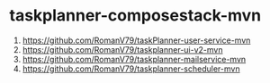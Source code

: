 # taskplanner-composestack-mvn
1. https://github.com/RomanV79/taskPlanner-user-service-mvn
2. https://github.com/RomanV79/taskplanner-ui-v2-mvn
3. https://github.com/RomanV79/taskplanner-mailservice-mvn
4. https://github.com/RomanV79/taskplanner-scheduler-mvn
